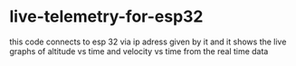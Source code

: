 # live-telemetry-for-esp32
this code connects to esp 32 via ip adress given by it and it shows  the live graphs of  altitude vs time and velocity vs time from the real time data 
